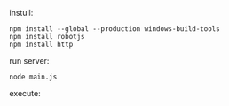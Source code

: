 instull:
```
npm install --global --production windows-build-tools
npm install robotjs
npm install http
```

run server:
```
node main.js
```

execute:
```

```